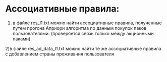 # Ассоциативные правила:

1) в файле res_l1.txt можно найти ассоциативные правила, полученные путем прогона Априори алгоритма по данным покупок паков пользователями. (проверяется связь только между акционными паками)

2)в файле res_ad_data_l1.txt можно найти те же ассоциативные правила с добавлением страны проживания пользователя
